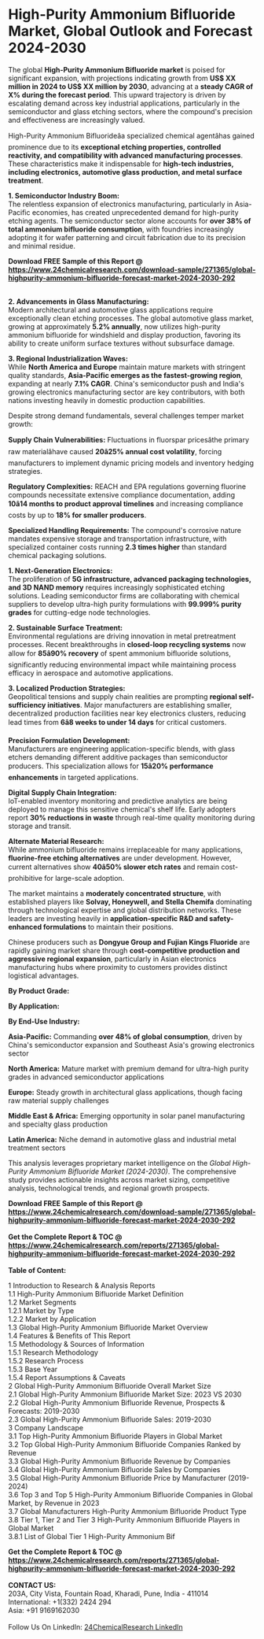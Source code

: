 <h1>High-Purity Ammonium Bifluoride Market, Global Outlook and Forecast 2024-2030</h1><p>The global <strong>High-Purity Ammonium Bifluoride market</strong> is poised for significant expansion, with projections indicating growth from <strong>US$ XX million in 2024 to US$ XX million by 2030</strong>, advancing at a <strong>steady CAGR of X% during the forecast period</strong>. This upward trajectory is driven by escalating demand across key industrial applications, particularly in the semiconductor and glass etching sectors, where the compound's precision and effectiveness are increasingly valued.</p><p>High-Purity Ammonium Bifluorideâa specialized chemical agentâhas gained prominence due to its <strong>exceptional etching properties, controlled reactivity, and compatibility with advanced manufacturing processes</strong>. These characteristics make it indispensable for <strong>high-tech industries, including electronics, automotive glass production, and metal surface treatment</strong>.</p><p><strong>1. Semiconductor Industry Boom:</strong><br>
The relentless expansion of electronics manufacturing, particularly in Asia-Pacific economies, has created unprecedented demand for high-purity etching agents. The semiconductor sector alone accounts for <strong>over 38% of total ammonium bifluoride consumption</strong>, with foundries increasingly adopting it for wafer patterning and circuit fabrication due to its precision and minimal residue.</p><div><b>Download FREE Sample of this Report @ 
            <a href="https://www.24chemicalresearch.com/download-sample/271365/global-highpurity-ammonium-bifluoride-forecast-market-2024-2030-292">
            https://www.24chemicalresearch.com/download-sample/271365/global-highpurity-ammonium-bifluoride-forecast-market-2024-2030-292</a></b></div><br><p><strong>2. Advancements in Glass Manufacturing:</strong><br>
Modern architectural and automotive glass applications require exceptionally clean etching processes. The global automotive glass market, growing at approximately <strong>5.2% annually</strong>, now utilizes high-purity ammonium bifluoride for windshield and display production, favoring its ability to create uniform surface textures without subsurface damage.</p><p><strong>3. Regional Industrialization Waves:</strong><br>
While <strong>North America and Europe</strong> maintain mature markets with stringent quality standards, <strong>Asia-Pacific emerges as the fastest-growing region</strong>, expanding at nearly <strong>7.1% CAGR</strong>. China's semiconductor push and India's growing electronics manufacturing sector are key contributors, with both nations investing heavily in domestic production capabilities.</p><p>Despite strong demand fundamentals, several challenges temper market growth:</p><p><strong>Supply Chain Vulnerabilities:</strong> Fluctuations in fluorspar pricesâthe primary raw materialâhave caused <strong>20â25% annual cost volatility</strong>, forcing manufacturers to implement dynamic pricing models and inventory hedging strategies.</p><p><strong>Regulatory Complexities:</strong> REACH and EPA regulations governing fluorine compounds necessitate extensive compliance documentation, adding <strong>10â14 months to product approval timelines</strong> and increasing compliance costs by up to <strong>18% for smaller producers</strong>.</p><p><strong>Specialized Handling Requirements:</strong> The compound's corrosive nature mandates expensive storage and transportation infrastructure, with specialized container costs running <strong>2.3 times higher</strong> than standard chemical packaging solutions.</p><p><strong>1. Next-Generation Electronics:</strong><br>
The proliferation of <strong>5G infrastructure, advanced packaging technologies, and 3D NAND memory</strong> requires increasingly sophisticated etching solutions. Leading semiconductor firms are collaborating with chemical suppliers to develop ultra-high purity formulations with <strong>99.999% purity grades</strong> for cutting-edge node technologies.</p><p><strong>2. Sustainable Surface Treatment:</strong><br>
Environmental regulations are driving innovation in metal pretreatment processes. Recent breakthroughs in <strong>closed-loop recycling systems</strong> now allow for <strong>85â90% recovery</strong> of spent ammonium bifluoride solutions, significantly reducing environmental impact while maintaining process efficacy in aerospace and automotive applications.</p><p><strong>3. Localized Production Strategies:</strong><br>
Geopolitical tensions and supply chain realities are prompting <strong>regional self-sufficiency initiatives</strong>. Major manufacturers are establishing smaller, decentralized production facilities near key electronics clusters, reducing lead times from <strong>6â8 weeks to under 14 days</strong> for critical customers.</p><p><strong>Precision Formulation Development:</strong><br>
	Manufacturers are engineering application-specific blends, with glass etchers demanding different additive packages than semiconductor producers. This specialization allows for <strong>15â20% performance enhancements</strong> in targeted applications.</p><p><strong>Digital Supply Chain Integration:</strong><br>
	IoT-enabled inventory monitoring and predictive analytics are being deployed to manage this sensitive chemical's shelf life. Early adopters report <strong>30% reductions in waste</strong> through real-time quality monitoring during storage and transit.</p><p><strong>Alternate Material Research:</strong><br>
	While ammonium bifluoride remains irreplaceable for many applications, <strong>fluorine-free etching alternatives</strong> are under development. However, current alternatives show <strong>40â50% slower etch rates</strong> and remain cost-prohibitive for large-scale adoption.</p><p>The market maintains a <strong>moderately concentrated structure</strong>, with established players like <strong>Solvay, Honeywell, and Stella Chemifa</strong> dominating through technological expertise and global distribution networks. These leaders are investing heavily in <strong>application-specific R&amp;D and safety-enhanced formulations</strong> to maintain their positions.</p><p>Chinese producers such as <strong>Dongyue Group and Fujian Kings Fluoride</strong> are rapidly gaining market share through <strong>cost-competitive production and aggressive regional expansion</strong>, particularly in Asian electronics manufacturing hubs where proximity to customers provides distinct logistical advantages.</p><p><strong>By Product Grade:</strong></p><p><strong>By Application:</strong></p><p><strong>By End-Use Industry:</strong></p><p><strong>Asia-Pacific:</strong> Commanding <strong>over 48% of global consumption</strong>, driven by China's semiconductor expansion and Southeast Asia's growing electronics sector</p><p><strong>North America:</strong> Mature market with premium demand for ultra-high purity grades in advanced semiconductor applications</p><p><strong>Europe:</strong> Steady growth in architectural glass applications, though facing raw material supply challenges</p><p><strong>Middle East &amp; Africa:</strong> Emerging opportunity in solar panel manufacturing and specialty glass production</p><p><strong>Latin America:</strong> Niche demand in automotive glass and industrial metal treatment sectors</p><p>This analysis leverages proprietary market intelligence on the <em>Global High-Purity Ammonium Bifluoride Market (2024-2030)</em>. The comprehensive study provides actionable insights across market sizing, competitive analysis, technological trends, and regional growth prospects.</p><div><b>Download FREE Sample of this Report @ 
            <a href="https://www.24chemicalresearch.com/download-sample/271365/global-highpurity-ammonium-bifluoride-forecast-market-2024-2030-292">
            https://www.24chemicalresearch.com/download-sample/271365/global-highpurity-ammonium-bifluoride-forecast-market-2024-2030-292</a></b></div><br><div><b>Get the Complete Report & TOC @ 
            <a href="https://www.24chemicalresearch.com/reports/271365/global-highpurity-ammonium-bifluoride-forecast-market-2024-2030-292">
            https://www.24chemicalresearch.com/reports/271365/global-highpurity-ammonium-bifluoride-forecast-market-2024-2030-292</a></b></div><br>
            <b>Table of Content:</b><p>1 Introduction to Research & Analysis Reports<br />
    1.1 High-Purity Ammonium Bifluoride Market Definition<br />
    1.2 Market Segments<br />
        1.2.1 Market by Type<br />
        1.2.2 Market by Application<br />
    1.3 Global High-Purity Ammonium Bifluoride Market Overview<br />
    1.4 Features & Benefits of This Report<br />
    1.5 Methodology & Sources of Information<br />
        1.5.1 Research Methodology<br />
        1.5.2 Research Process<br />
        1.5.3 Base Year<br />
        1.5.4 Report Assumptions & Caveats<br />
2 Global High-Purity Ammonium Bifluoride Overall Market Size<br />
    2.1 Global High-Purity Ammonium Bifluoride Market Size: 2023 VS 2030<br />
    2.2 Global High-Purity Ammonium Bifluoride Revenue, Prospects & Forecasts: 2019-2030<br />
    2.3 Global High-Purity Ammonium Bifluoride Sales: 2019-2030<br />
3 Company Landscape<br />
    3.1 Top High-Purity Ammonium Bifluoride Players in Global Market<br />
    3.2 Top Global High-Purity Ammonium Bifluoride Companies Ranked by Revenue<br />
    3.3 Global High-Purity Ammonium Bifluoride Revenue by Companies<br />
    3.4 Global High-Purity Ammonium Bifluoride Sales by Companies<br />
    3.5 Global High-Purity Ammonium Bifluoride Price by Manufacturer (2019-2024)<br />
    3.6 Top 3 and Top 5 High-Purity Ammonium Bifluoride Companies in Global Market, by Revenue in 2023<br />
    3.7 Global Manufacturers High-Purity Ammonium Bifluoride Product Type<br />
    3.8 Tier 1, Tier 2 and Tier 3 High-Purity Ammonium Bifluoride Players in Global Market<br />
        3.8.1 List of Global Tier 1 High-Purity Ammonium Bif</p><div><b>Get the Complete Report & TOC @ 
            <a href="https://www.24chemicalresearch.com/reports/271365/global-highpurity-ammonium-bifluoride-forecast-market-2024-2030-292">
            https://www.24chemicalresearch.com/reports/271365/global-highpurity-ammonium-bifluoride-forecast-market-2024-2030-292</a></b></div><br><b>CONTACT US:</b><br>
            203A, City Vista, Fountain Road, Kharadi, Pune, India - 411014<br>
            International: +1(332) 2424 294<br>
            Asia: +91 9169162030 <br><br>
            Follow Us On LinkedIn: <a href="https://www.linkedin.com/company/24chemicalresearch/">24ChemicalResearch LinkedIn</a>
